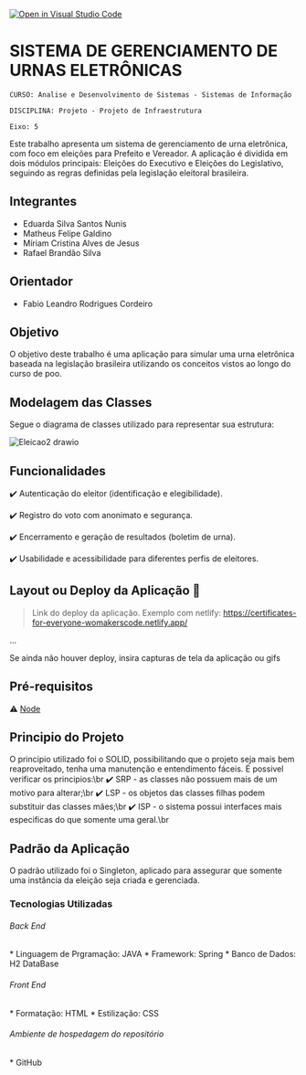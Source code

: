 [![Open in Visual Studio Code](https://classroom.github.com/assets/open-in-vscode-2e0aaae1b6195c2367325f4f02e2d04e9abb55f0b24a779b69b11b9e10269abc.svg)](https://classroom.github.com/online_ide?assignment_repo_id=17323872&assignment_repo_type=AssignmentRepo)
# SISTEMA DE GERENCIAMENTO DE URNAS ELETRÔNICAS

`CURSO: Analise e Desenvolvimento de Sistemas - Sistemas de Informação`

`DISCIPLINA: Projeto - Projeto de Infraestrutura`

`Eixo: 5`

Este trabalho apresenta um sistema de gerenciamento de urna eletrônica, com foco em eleições para Prefeito e Vereador. A aplicação é dividida em dois módulos principais: Eleições do Executivo e Eleições do Legislativo, seguindo as regras definidas pela legislação eleitoral brasileira. 

## Integrantes


* Eduarda Silva Santos Nunis
* Matheus Felipe Galdino
* Míriam Cristina Alves de Jesus
* Rafael Brandão Silva

## Orientador

* Fabio Leandro Rodrigues Cordeiro
  
## Objetivo

O objetivo deste trabalho é uma aplicação para simular uma urna eletrônica baseada na legislação brasileira utilizando os conceitos vistos ao longo do curso de poo.

## Modelagem das Classes

 Segue o diagrama de classes utilizado para representar sua estrutura:

![Eleicao2 drawio](https://github.com/user-attachments/assets/2d9809b3-d9d0-4d72-b4e1-b9a433f0ffb1)


 ## Funcionalidades

:heavy_check_mark: Autenticação do eleitor (identificação e elegibilidade).

:heavy_check_mark: Registro do voto com anonimato e segurança.

:heavy_check_mark: Encerramento e geração de resultados (boletim de urna).

:heavy_check_mark: Usabilidade e acessibilidade para diferentes perfis de eleitores.

## Layout ou Deploy da Aplicação :dash:

> Link do deploy da aplicação. Exemplo com netlify: https://certificates-for-everyone-womakerscode.netlify.app/

... 

Se ainda não houver deploy, insira capturas de tela da aplicação ou gifs

## Pré-requisitos

:warning: [Node](https://nodejs.org/en/download/)

## Principio do Projeto

O principio utilizado foi o SOLID, possibilitando que o projeto seja mais bem reaproveitado, tenha uma manutenção e entendimento fáceis. É possivel verificar os principios:\br
:heavy_check_mark: SRP - as classes não possuem mais de um motivo para alterar;\br
:heavy_check_mark: LSP - os objetos das classes filhas podem substituir das classes mães;\br
:heavy_check_mark: ISP - o sistema possui interfaces mais especificas do que somente uma geral.\br

## Padrão da Aplicação

O padrão utilizado foi o Singleton, aplicado para assegurar que somente uma instância da eleição seja criada e gerenciada.

### Tecnologias Utilizadas

<H6>Back End</H6> 
* Linguagem de Prgramação: JAVA
* Framework: Spring
* Banco de Dados: H2 DataBase

<H6>Front End</H6> 
* Formatação: HTML
* Estilização: CSS

<H6>Ambiente de hospedagem do repositório</H6> 
* GitHub







